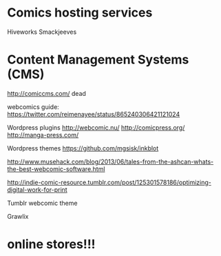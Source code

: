 # Comics hosting services

Hiveworks
Smackjeeves


# Content Management Systems (CMS)

http://comiccms.com/ dead

webcomics guide: https://twitter.com/reimenayee/status/865240306421121024

Wordpress plugins
http://webcomic.nu/
http://comicpress.org/
http://manga-press.com/

Wordpress themes
https://github.com/mgsisk/inkblot

http://www.musehack.com/blog/2013/06/tales-from-the-ashcan-whats-the-best-webcomic-software.html

http://indie-comic-resource.tumblr.com/post/125301578186/optimizing-digital-work-for-print

Tumblr webcomic theme

Grawlix

# online stores!!!